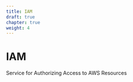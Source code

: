 ```yaml
---
title: IAM
draft: true
chapter: true
weight: 4
---
```


# IAM

Service for Authorizing Access to AWS Resources